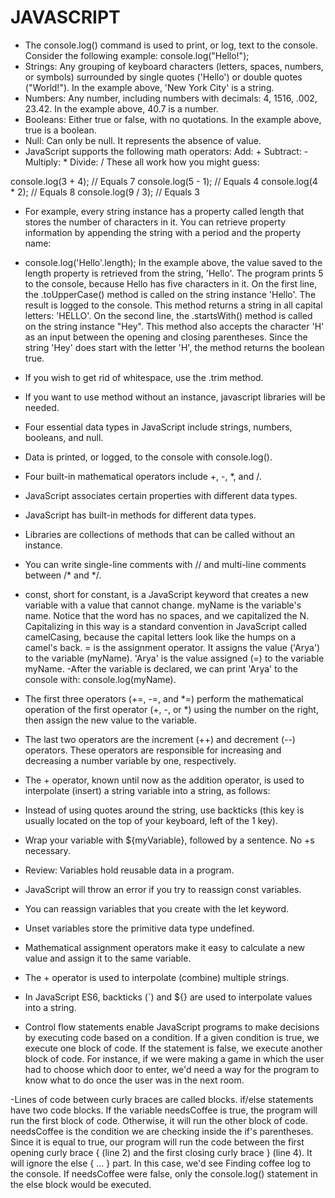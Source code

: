 # JAVASCRIPT
- The console.log() command is used to print, or log, text to the console. Consider the following example: console.log("Hello!");
- Strings: Any grouping of keyboard characters (letters, spaces, numbers, or symbols) surrounded by single quotes ('Hello') or double quotes ("World!"). In the example above, 'New York City' is a string.
- Numbers: Any number, including numbers with decimals: 4, 1516, .002, 23.42. In the example above, 40.7 is a number.
- Booleans: Either true or false, with no quotations. In the example above, true is a boolean.
- Null: Can only be null. It represents the absence of value.
- JavaScript supports the following math operators:
Add: +
Subtract: -
Multiply: *
Divide: /
These all work how you might guess:

console.log(3 + 4); // Equals 7
console.log(5 - 1); // Equals 4
console.log(4 * 2); // Equals 8
console.log(9 / 3); // Equals 3

- For example, every string instance has a property called length that stores the number of characters in it. You can retrieve property information by appending the string with a period and the property name:

- console.log('Hello'.length);
In the example above, the value saved to the length property is retrieved from the string, 'Hello'. The program prints 5 to the console, because Hello has five characters in it.
On the first line, the .toUpperCase() method is called on the string instance 'Hello'. The result is logged to the console. This method returns a string in all capital letters: 'HELLO'.
On the second line, the .startsWith() method is called on the string instance "Hey". This method also accepts the character 'H' as an input between the opening and closing parentheses. Since the string 'Hey' does start with the letter 'H', the method returns the boolean true.
- If you wish to get rid of whitespace, use the .trim method.
- If you want to use method without an instance, javascript libraries will be needed. 
- Four essential data types in JavaScript include strings, numbers, booleans, and null.
- Data is printed, or logged, to the console with console.log().
- Four built-in mathematical operators include +, -, *, and /.
- JavaScript associates certain properties with different data types.
- JavaScript has built-in methods for different data types.
- Libraries are collections of methods that can be called without an instance.
- You can write single-line comments with // and multi-line comments between /* and */.
- const, short for constant, is a JavaScript keyword that creates a new variable with a value that cannot change.
myName is the variable's name. Notice that the word has no spaces, and we capitalized the N. Capitalizing in this way is a standard convention in JavaScript called camelCasing, because the capital letters look like the humps on a camel's back.
= is the assignment operator. It assigns the value ('Arya') to the variable (myName).
'Arya' is the value assigned (=) to the variable myName.
-After the variable is declared, we can print 'Arya' to the console with: console.log(myName).
- The first three operators (+=, -=, and *=) perform the mathematical operation of the first operator (+, -, or *) using the number on the right, then assign the new value to the variable.
- The last two operators are the increment (++) and decrement (--) operators. These operators are responsible for increasing and decreasing a number variable by one, respectively.
- The + operator, known until now as the addition operator, is used to interpolate (insert) a string variable into a string, as follows:
- Instead of using quotes around the string, use backticks (this key is usually located on the top of your keyboard, left of the 1 key).
- Wrap your variable with ${myVariable}, followed by a sentence. No +s necessary.

- Review: Variables hold reusable data in a program.
- JavaScript will throw an error if you try to reassign const variables.
- You can reassign variables that you create with the let keyword.
- Unset variables store the primitive data type undefined.
- Mathematical assignment operators make it easy to calculate a new value and assign it to the same variable.
- The + operator is used to interpolate (combine) multiple strings.
- In JavaScript ES6, backticks (`) and ${} are used to interpolate values into a string.

- Control flow statements enable JavaScript programs to make decisions by executing code based on a condition. If a given condition is true, we execute one block of code. If the statement is false, we execute another block of code. For instance, if we were making a game in which the user had to choose which door to enter, we'd need a way for the program to know what to do once the user was in the next room.

-Lines of code between curly braces are called blocks. if/else statements have two code blocks. If the variable needsCoffee is true, the program will run the first block of code. Otherwise, it will run the other block of code.
needsCoffee is the condition we are checking inside the if's parentheses. Since it is equal to true, our program will run the code between the first opening curly brace { (line 2) and the first closing curly brace } (line 4). It will ignore the else { ... } part. In this case, we'd see Finding coffee log to the console.
If needsCoffee were false, only the console.log() statement in the else block would be executed.
